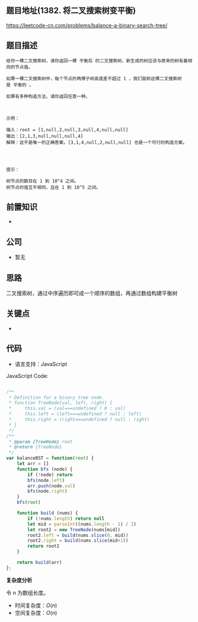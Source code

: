
## 题目地址(1382. 将二叉搜索树变平衡)

https://leetcode-cn.com/problems/balance-a-binary-search-tree/

## 题目描述

```
给你一棵二叉搜索树，请你返回一棵 平衡后 的二叉搜索树，新生成的树应该与原来的树有着相同的节点值。

如果一棵二叉搜索树中，每个节点的两棵子树高度差不超过 1 ，我们就称这棵二叉搜索树是 平衡的 。

如果有多种构造方法，请你返回任意一种。

 

示例：

输入：root = [1,null,2,null,3,null,4,null,null]
输出：[2,1,3,null,null,null,4]
解释：这不是唯一的正确答案，[3,1,4,null,2,null,null] 也是一个可行的构造方案。


 

提示：

树节点的数目在 1 到 10^4 之间。
树节点的值互不相同，且在 1 到 10^5 之间。
```

## 前置知识

- 

## 公司

- 暂无

## 思路

二叉搜索树，通过中序遍历即可成一个顺序的数组，再通过数组构建平衡树

## 关键点

-  

## 代码

- 语言支持：JavaScript

JavaScript Code:

```javascript

/**
 * Definition for a binary tree node.
 * function TreeNode(val, left, right) {
 *     this.val = (val===undefined ? 0 : val)
 *     this.left = (left===undefined ? null : left)
 *     this.right = (right===undefined ? null : right)
 * }
 */
/**
 * @param {TreeNode} root
 * @return {TreeNode}
 */
var balanceBST = function(root) {
    let arr = []
    function bfs (node) {
        if (!node) return
        bfs(node.left)
        arr.push(node.val)
        bfs(node.right)
    }
    bfs(root)

    function build (nums) {
        if (!nums.length) return null
        let mid = parseInt((nums.length - 1) / 2)
        let root2 = new TreeNode(nums[mid])
        root2.left = build(nums.slice(0, mid))
        root2.right = build(nums.slice(mid+1))
        return root2
    }

    return build(arr)
};

```


**复杂度分析**

令 n 为数组长度。

- 时间复杂度：$O(n)$
- 空间复杂度：$O(n)$


